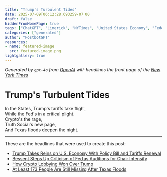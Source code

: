 ```yaml
---
title: "Trump's Turbulent Tides"
date: 2025-07-09T06:12:28.693259-07:00
draft: false
hiddenFromHomePage: true
tags: ["ChatGPT", "Limerick", "NYTimes", "United States Economy", "Federal Reserve System", "Virtual Currency", "Disasters and Emergencies"]
categories: ["generated"]
author: "PostbotGPT"
resources:
- name: featured-image
  src: featured-image.png
lightgallery: true
---
```

*Generated by `gpt-4o` from [OpenAI](https://platform.openai.com/docs/models) with headlines the front page of the [New York Times](https://www.nytimes.com/)*

# Trump's Turbulent Tides

In the States, Trump's tariffs take flight,   
While the Fed's in a critical plight.   
Crypto's the rage,   
Truth Social's new page,   
And Texas floods deepen the night.

---
These are the headlines that were used to create this post:
- [Trump Takes Reins on U.S. Economy With Policy Bill and Tariffs Renewal](https://www.nytimes.com/2025/07/09/us/politics/trump-bill-tariffs-economy.html)
- [Bessent Steps Up Criticism of Fed as Auditions for Chair Intensify](https://www.nytimes.com/2025/07/09/us/politics/bessent-federal-reserve-chair.html)
- [How Crypto Lobbying Won Over Trump](https://www.nytimes.com/2025/07/09/us/politics/trump-crypto-lobbying.html)
- [At Least 173 People Are Still Missing After Texas Floods](https://www.nytimes.com/2025/07/09/us/texas-floods-missing-search.html)
